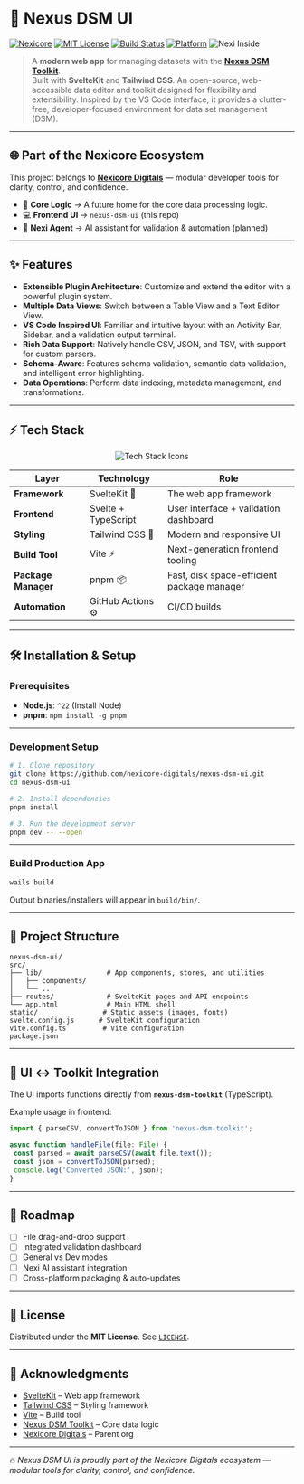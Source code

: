 # 🚀 Nexus DSM UI

[![Nexicore](https://img.shields.io/badge/Org-Nexicore%20Digitals-gold?style=flat&logo=github&logoColor=white)](https://github.com/nexicore-digitals)
[![MIT License](https://img.shields.io/badge/license-MIT-blue.svg)](LICENSE)
[![Build Status](https://img.shields.io/badge/build-passing-brightgreen)](https://github.com/nexicore-digitals/nexus-dsm-ui/actions)
[![Platform](https://img.shields.io/badge/platform-web-lightgrey)](https://github.com/nexicore-digitals/nexus-dsm-ui)
![Nexi Inside](https://img.shields.io/badge/Nexi-AI-blue)

> A **modern web app** for managing datasets with the [**Nexus DSM Toolkit**](https://github.com/nexicore-digitals/nexus-dsm-toolkit).  
> Built with **SvelteKit** and **Tailwind CSS**.
> An open-source, web-accessible data editor and toolkit designed for flexibility and extensibility. Inspired by the VS Code interface, it provides a clutter-free, developer-focused environment for data set management (DSM).

---

## 🌐 Part of the Nexicore Ecosystem

This project belongs to [**Nexicore Digitals**](https://github.com/nexicore-digitals) — modular developer tools for clarity, control, and confidence.

- 🧩 **Core Logic** → A future home for the core data processing logic.
- 💻 **Frontend UI** → `nexus-dsm-ui` (this repo)
- 🤖 **Nexi Agent** → AI assistant for validation & automation (planned)

---

## ✨ Features

- **Extensible Plugin Architecture**: Customize and extend the editor with a powerful plugin system.
- **Multiple Data Views**: Switch between a Table View and a Text Editor View.
- **VS Code Inspired UI**: Familiar and intuitive layout with an Activity Bar, Sidebar, and a validation output terminal.
- **Rich Data Support**: Natively handle CSV, JSON, and TSV, with support for custom parsers.
- **Schema-Aware**: Features schema validation, semantic data validation, and intelligent error highlighting.
- **Data Operations**: Perform data indexing, metadata management, and transformations.

---

## ⚡ Tech Stack

<p align="center">
  <img alt="Tech Stack Icons" src="https://skillicons.dev/icons?i=svelte,ts,tailwind,vite,pnpm,nodejs,githubactions" />
</p>

| Layer               | Technology          | Role                                       |
| ------------------- | ------------------- | ------------------------------------------ |
| **Framework**       | SvelteKit 🧡        | The web app framework                      |
| **Frontend**        | Svelte + TypeScript | User interface + validation dashboard      |
| **Styling**         | Tailwind CSS 🎨     | Modern and responsive UI                   |
| **Build Tool**      | Vite ⚡             | Next-generation frontend tooling           |
| **Package Manager** | pnpm 📦             | Fast, disk space-efficient package manager |
| **Automation**      | GitHub Actions ⚙️   | CI/CD builds                               |

---

## 🛠️ Installation & Setup

### Prerequisites

- **Node.js**: `^22` (Install Node)
- **pnpm**: `npm install -g pnpm`

---

### Development Setup

```bash
# 1. Clone repository
git clone https://github.com/nexicore-digitals/nexus-dsm-ui.git
cd nexus-dsm-ui

# 2. Install dependencies
pnpm install

# 3. Run the development server
pnpm dev -- --open
```

---

### Build Production App

```bash
wails build
```

Output binaries/installers will appear in `build/bin/`.

---

## 📂 Project Structure

```text
nexus-dsm-ui/
src/
├── lib/                # App components, stores, and utilities
│   ├── components/
│   └── ...
├── routes/             # SvelteKit pages and API endpoints
└── app.html            # Main HTML shell
static/                # Static assets (images, fonts)
svelte.config.js      # SvelteKit configuration
vite.config.ts         # Vite configuration
package.json

```

---

## 🔌 UI ↔ Toolkit Integration

The UI imports functions directly from **`nexus-dsm-toolkit`** (TypeScript).

Example usage in frontend:

```ts
import { parseCSV, convertToJSON } from 'nexus-dsm-toolkit';

async function handleFile(file: File) {
 const parsed = await parseCSV(await file.text());
 const json = convertToJSON(parsed);
 console.log('Converted JSON:', json);
}
```

---

## 📝 Roadmap

- [ ] File drag-and-drop support
- [ ] Integrated validation dashboard
- [ ] General vs Dev modes
- [ ] Nexi AI assistant integration
- [ ] Cross-platform packaging & auto-updates

---

## 📜 License

Distributed under the **MIT License**. See [`LICENSE`](LICENSE).

---

## 🙏 Acknowledgments

- [SvelteKit](https://kit.svelte.dev/) – Web app framework
- [Tailwind CSS](https://tailwindcss.com/) – Styling framework
- [Vite](https://vitejs.dev/) – Build tool
- [Nexus DSM Toolkit](https://github.com/nexicore-digitals/nexus-dsm-toolkit) – Core data logic
- [Nexicore Digitals](https://github.com/nexicore-digitals) – Parent org

---

🔥 _Nexus DSM UI is proudly part of the Nexicore Digitals ecosystem — modular tools for clarity, control, and confidence._
